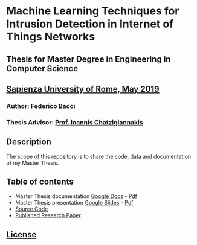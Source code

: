 # Machine Learning Techniques for Intrusion Detection in Internet of Things Networks
## Thesis for Master Degree in Engineering in Computer Science
## [Sapienza University of Rome, May 2019](https://uniromai.it)
### Author: [Federico Bacci](https://fedebyes.github.io)
### Thesis Advisor: [Prof. Ioannis Chatzigiannakis](https://ichatz.me)


## Description
The scope of this repository is to share the code, data and documentation of my Master Thesis.


## Table of contents
- Master Thesis documentation [Google Docs]() - [Pdf]()
- Master Thesis presentation [Google Slides]() - [Pdf]()
- [Source Code]()
- [Published Research Paper]()


## [License]()
